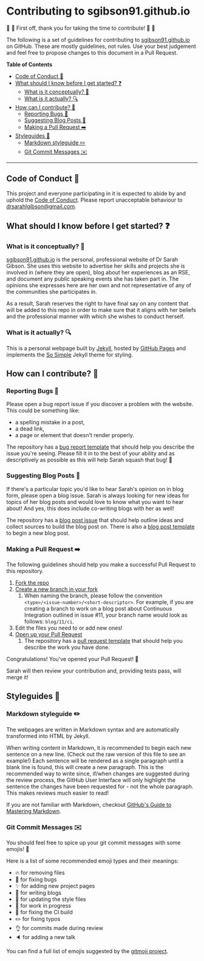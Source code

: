 # Contributing to sgibson91.github.io

:space_invader: :tada: First off, thank you for taking the time to contribute! :tada: :space_invader:

The following is a set of guidelines for contributing to [sgibson91.github.io](https://sgibson91.github.io) on GitHub.
These are mostly guidelines, not rules.
Use your best judgement and feel free to propose changes to this document in a Pull Request.

**Table of Contents**

- [Code of Conduct :purple_heart:](#code-of-conduct)
- [What should I know before I get started? :question:](#what-should-i-know-before-i-get-started)
  - [What is it conceptually? 🤔](#what-is-it-conceptually)
  - [What is it actually? :mag:](#what-is-it-actually)
- [How can I contribute? :gift:](#how-can-i-contribute)
  - [Reporting Bugs :bug:](#reporting-bugs)
  - [Suggesting Blog Posts :memo:](#suggesting-blog-posts)
  - [Making a Pull Request :arrow_right:](#making-a-pull-request)
- [Styleguides :art:](#styleguides)
  - [Markdown styleguide :pencil2:](#markdown-styleguide)
  - [Git Commit Messages :envelope:](#git-commit-messages)

---

## Code of Conduct :purple_heart:

This project and everyone participating in it is expected to abide by and uphold the [Code of Conduct](./CODE_OF_CONDUCT.md).
Please report unacceptable behaviour to [drsarahlgibson@gmail.com](mailto:drsarahlgibson@gmail.com).

## What should I know before I get started? :question:

### What is it conceptually? 🤔

[sgibson91.github.io](https://sgibson91.github.io) is the personal, professional website of Dr Sarah Gibson.
She uses this website to advertise her skills and projects she is involved in (where they are open), blog about her experiences as an RSE, and document any public speaking events she has taken part in.
The opinions she expresses here are her own and not representative of any of the communities she participates in.

As a result, Sarah reserves the right to have final say on any content that will be added to this repo in order to make sure that it aligns with her beliefs and the professional manner with which she wishes to conduct herself.

### What is it actually? :mag:

This is a personal webpage built by [Jekyll](https://jekyllrb.com/), hosted by [GitHub Pages](https://pages.github.com/) and implements the [So Simple](https://github.com/mmistakes/so-simple-theme) Jekyll theme for styling. 

## How can I contribute? :gift:

### Reporting Bugs :bug:

Please open a bug report issue if you discover a problem with the website.
This could be something like:

- a spelling mistake in a post,
- a dead link,
- a page or element that doesn't render properly.

The repository has a [bug report template](./.github/ISSUE_TEMPLATE/bug_report.md) that should help you describe the issue you're seeing.
Please fill it in to the best of your ability and as descriptively as possible as this will help Sarah squash that bug! :bug:

### Suggesting Blog Posts :memo:

If there's a particular topic you'd like to hear Sarah's opinion on in blog form, please open a blog issue.
Sarah is always looking for new ideas for topics of her blog posts and would love to know what you want to hear about!
And yes, this does include co-writing blogs with her as well!

The repository has a [blog post issue](./.github/ISSUE_TEMPLATE/blog-post-template.md) that should help outline ideas and collect sources to build the blog post on.
There is also a [blog post template](./_posts/blog/template.md) to begin a new blog post.

### Making a Pull Request :arrow_right:

The following guidelines should help you make a successful Pull Request to this repository.

1. [Fork the repo](https://help.github.com/en/github/getting-started-with-github/fork-a-repo)
2. [Create a new branch in your fork](https://help.github.com/en/github/collaborating-with-issues-and-pull-requests/creating-and-deleting-branches-within-your-repository#creating-a-branch)
   1. When naming the branch, please follow the convention `<type>/<issue-number>/<short-descriptor>`.
      For example, if you are creating a branch to work on a blog post about Continuous Integration outlined in issue #11, your branch name would look as follows: `blog/11/ci`.
3. Edit the files you need to or add new ones!
4. [Open up your Pull Request](https://help.github.com/en/github/collaborating-with-issues-and-pull-requests/creating-a-pull-request-from-a-fork)
   1. The repository has a [pull request template](./.github/PULL_REQUEST_TEMPLATE.md) that should help you describe the work you have done.

Congratulations!
You've opened your Pull Request! :tada:

Sarah will then review your contribution and, providing tests pass, will merge it!

## Styleguides :art:

### Markdown styleguide :pencil2:

The webpages are written in Markdown syntax and are automatically transformed into HTML by Jekyll.

When writing content in Markdown, it is recommended to begin each new sentence on a new line.
(Check out the raw version of this file to see an example!)
Each sentence will be rendered as a single paragraph until a blank line is found, this will create a new paragraph.
This is the recommended way to write since, if/when changes are suggested during the review process, the GitHub User Interface will only highlight the sentence the changes have been requested for - not the whole paragraph.
This makes reviews much easier to read!

If you are not familiar with Markdown, checkout [GitHub's Guide to Mastering Markdown](https://guides.github.com/features/mastering-markdown/).

### Git Commit Messages :envelope:

You should feel free to spice up your git commit messages with some emojis! :tada:

Here is a list of some recommended emoji types and their meanings:

- :fire: for removing files
- :bug: for fixing bugs
- :sparkles: for adding new project pages
- :pencil: for writing blogs
- :lipstick: for updating the style files
- :construction: for work in progress
- :green_heart: for fixing the CI build
- :pencil2: for fixing typos
- :ok_hand: for commits made during review
- :speaker: for adding a new talk

You can find a full list of emojis suggested by the [gitmoji project](https://gitmoji.carloscuesta.me/).

